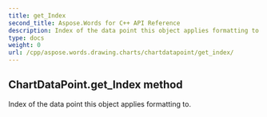 ```yaml
---
title: get_Index
second_title: Aspose.Words for C++ API Reference
description: Index of the data point this object applies formatting to. 
type: docs
weight: 0
url: /cpp/aspose.words.drawing.charts/chartdatapoint/get_index/
---
```

## ChartDataPoint.get_Index method


Index of the data point this object applies formatting to.


